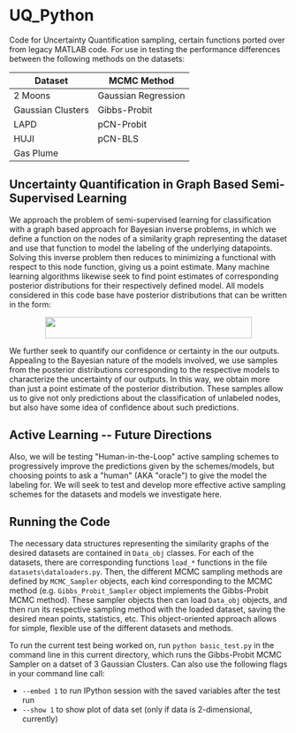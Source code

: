 # UQ_Python

Code for Uncertainty Quantification sampling, certain functions ported over from legacy MATLAB code. For use in testing the performance differences between the following methods on the datasets:

<center>

| Dataset  | MCMC Method |
|----------|-------------|
| 2 Moons |   Gaussian Regression    |
| Gaussian Clusters  | Gibbs-Probit  |
| LAPD  | pCN-Probit  |
| HUJI  | pCN-BLS  |
| Gas Plume  |   |

</center>

## Uncertainty Quantification in Graph Based Semi-Supervised Learning
We approach the problem of semi-supervised learning for classification with a graph based approach for Bayesian inverse problems, in which we define a function on the nodes of a similarity graph representing the dataset and use that function to model the labeling of the underlying datapoints. Solving this inverse problem then reduces to minimizing a functional with respect to this node function, giving us a point estimate. Many machine learning algorithms likewise seek to find point estimates of corresponding posterior distributions for their respectively defined model. All models considered in this code base have posterior distributions that can be written in the form:

<p align="center"><img src="https://rawgit.com/millerk22/UQ_Python/master/svgs/5c9c626493e53ee49b58a58dfd447ea7.svg?invert_in_darkmode" align=middle width=374.80409999999995pt height=39.30498pt/></p>


We further seek to quantify our confidence or certainty in the our outputs. Appealing to the Bayesian nature of the models involved, we use samples from the posterior distributions corresponding to the respective models to characterize the uncertainty of our outputs. In this way, we obtain more than just a point estimate of the posterior distribution. These samples allow us to give not only predictions about the classification of unlabeled nodes, but also have some idea of confidence about such predictions.

## Active Learning -- Future Directions

Also, we will be testing "Human-in-the-Loop" active sampling schemes to progressively improve the predictions given by the schemes/models, but choosing points to ask a "human" (AKA "oracle") to give the model the labeling for. We will seek to test and develop more effective active sampling schemes for the datasets and models we investigate here.


## Running the Code

The necessary data structures representing the similarity graphs of the desired datasets are contained in ``Data_obj`` classes. For each of the datasets, there are corresponding functions ``load_*`` functions in the file ``datasets\dataloaders.py``. Then, the different MCMC sampling methods are defined by ``MCMC_Sampler`` objects, each kind corresponding to the MCMC method (e.g. ``Gibbs_Probit_Sampler`` object implements the Gibbs-Probit MCMC method). These sampler objects then can load ``Data_obj`` objects, and then run its respective sampling method with the loaded dataset, saving the desired mean points, statistics, etc. This object-oriented approach allows for simple, flexible use of the different datasets and methods.

To run the current test being worked on, run ``python basic_test.py`` in the command line in this current directory, which runs the Gibbs-Probit MCMC Sampler on a datset of 3 Gaussian Clusters. Can also use the following flags in your command line call:
* ``--embed 1`` to run IPython session with the saved variables after the test run
* ``--show 1`` to show plot of data set (only if data is 2-dimensional, currently)
